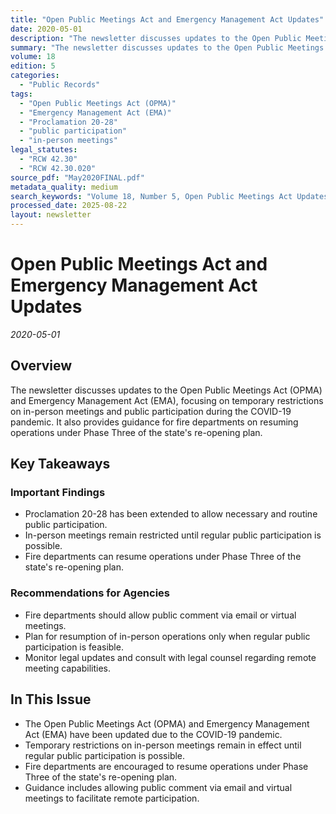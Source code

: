 ```yaml
---
title: "Open Public Meetings Act and Emergency Management Act Updates"
date: 2020-05-01
description: "The newsletter discusses updates to the Open Public Meetings Act (OPMA) and Emergency Management Act (EMA), focusing on temporary restrictions on in-person meetings and public participation during the COVID-19 pandemic. It also provides guidance for fire departments on resuming operations under Phase Three of the state's re-opening plan."
summary: "The newsletter discusses updates to the Open Public Meetings Act (OPMA) and Emergency Management Act (EMA), focusing on temporary restrictions on in-person meetings and public participation during the COVID-19 pandemic. It also provides guidance for fire departments on resuming operations under Phase Three of the state's re-opening plan."
volume: 18
edition: 5
categories:
  - "Public Records"
tags:
  - "Open Public Meetings Act (OPMA)"
  - "Emergency Management Act (EMA)"
  - "Proclamation 20-28"
  - "public participation"
  - "in-person meetings"
legal_statutes:
  - "RCW 42.30"
  - "RCW 42.30.020"
source_pdf: "May2020FINAL.pdf"
metadata_quality: medium
search_keywords: "Volume 18, Number 5, Open Public Meetings Act Updates, Emergency Management Act guidance, Proclamation 20-28 extensions, fire department resume operations, Phase Three re-opening plan, public particip..."
processed_date: 2025-08-22
layout: newsletter
---
```


# Open Public Meetings Act and Emergency Management Act Updates

*2020-05-01*

## Overview

The newsletter discusses updates to the Open Public Meetings Act (OPMA) and Emergency Management Act (EMA), focusing on temporary restrictions on in-person meetings and public participation during the COVID-19 pandemic. It also provides guidance for fire departments on resuming operations under Phase Three of the state's re-opening plan.

## Key Takeaways

### Important Findings

- Proclamation 20-28 has been extended to allow necessary and routine public participation.
- In-person meetings remain restricted until regular public participation is possible.
- Fire departments can resume operations under Phase Three of the state's re-opening plan.

### Recommendations for Agencies

- Fire departments should allow public comment via email or virtual meetings.
- Plan for resumption of in-person operations only when regular public participation is feasible.
- Monitor legal updates and consult with legal counsel regarding remote meeting capabilities.

## In This Issue

- The Open Public Meetings Act (OPMA) and Emergency Management Act (EMA) have been updated due to the COVID-19 pandemic.
- Temporary restrictions on in-person meetings remain in effect until regular public participation is possible.
- Fire departments are encouraged to resume operations under Phase Three of the state's re-opening plan.
- Guidance includes allowing public comment via email and virtual meetings to facilitate remote participation.

